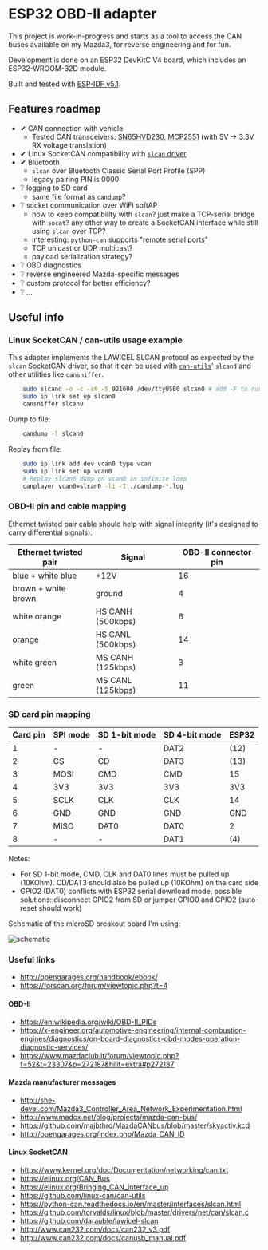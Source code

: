 # ESP32 OBD-II adapter

This project is work-in-progress and starts as a tool to access the CAN buses available on my Mazda3, for reverse engineering and for fun.

Development is done on an ESP32 DevKitC V4 board, which includes an ESP32-WROOM-32D module.

Built and tested with [ESP-IDF v5.1](https://github.com/espressif/esp-idf).

## Features roadmap

- ✔ CAN connection with vehicle
    - Tested CAN transceivers: [SN65HVD230](https://www.ti.com/product/SN65HVD230), [MCP2551](https://www.microchip.com/en-us/product/MCP2551) (with 5V -> 3.3V RX voltage translation)
- ✔ Linux SocketCAN compatibility with [`slcan` driver](https://github.com/torvalds/linux/blob/v6.0/drivers/net/can/slcan)
- ✔ Bluetooth
    - `slcan` over Bluetooth Classic Serial Port Profile (SPP)
    - legacy pairing PIN is 0000
- ❔ logging to SD card
    - same file format as `candump`?
- ❔ socket communication over WiFi softAP
    - how to keep compatibility with `slcan`? just make a TCP-serial bridge with `socat`? any other way to create a SocketCAN interface while still using `slcan` over TCP?
    - interesting: `python-can` supports "[remote serial ports](https://python-can.readthedocs.io/en/master/interfaces/slcan.html)"
    - TCP unicast or UDP multicast?
    - payload serialization strategy?
- ❔ OBD diagnostics
- ❔ reverse engineered Mazda-specific messages
- ❔ custom protocol for better efficiency?
- ❔ ...

## Useful info

### Linux SocketCAN / can-utils usage example

This adapter implements the LAWICEL SLCAN protocol as expected by the `slcan` SocketCAN driver, so that it can be used with [`can-utils`](https://github.com/linux-can/can-utils)' `slcand` and other utilities like `cansniffer`.

```sh
    sudo slcand -o -c -s6 -S 921600 /dev/ttyUSB0 slcan0 # add -F to run in foreground, use /dev/rfcomm0 for Bluetooth serial port
    sudo ip link set up slcan0
    cansniffer slcan0
```

Dump to file:
```sh
    candump -l slcan0
```

Replay from file:
```sh
    sudo ip link add dev vcan0 type vcan
    sudo ip link set up vcan0
    # Replay slcan0 dump on vcan0 in infinite loop
    canplayer vcan0=slcan0 -li -I ./candump-*.log
```

### OBD-II pin and cable mapping

Ethernet twisted pair cable should help with signal integrity (it's designed to carry differential signals).

| Ethernet twisted pair | Signal            | OBD-II connector pin
| --------------------- | ----------------- | -
| blue + white blue     | +12V              | 16
| brown + white brown   | ground            | 4
| white orange          | HS CANH (500kbps) | 6
| orange                | HS CANL (500kbps) | 14
| white green           | MS CANH (125kbps) | 3
| green                 | MS CANL (125kbps) | 11

### SD card pin mapping

| Card pin | SPI mode | SD 1-bit mode | SD 4-bit mode | ESP32
| -------- | -------- | ------------- | ------------- | -
| 1        | -        | -             | DAT2          | (12)
| 2        | CS       | CD            | DAT3          | (13)
| 3        | MOSI     | CMD           | CMD           | 15
| 4        | 3V3      | 3V3           | 3V3           | 3V3
| 5        | SCLK     | CLK           | CLK           | 14
| 6        | GND      | GND           | GND           | GND
| 7        | MISO     | DAT0          | DAT0          | 2
| 8        | -        | -             | DAT1          | (4)

Notes:

- For SD 1-bit mode, CMD, CLK and DAT0 lines must be pulled up (10KOhm). CD/DAT3 should also be pulled up (10KOhm) on the card side
- GPIO2 (DAT0) conflicts with ESP32 serial download mode, possible solutions: disconnect GPIO2 from SD or jumper GPIO0 and GPIO2 (auto-reset should work)

Schematic of the microSD breakout board I'm using:

![schematic](https://win.adrirobot.it/Micro_SD_Card_Module/Micro-SD-Card-Module_circuit.jpg)

### Useful links

- http://opengarages.org/handbook/ebook/
- https://forscan.org/forum/viewtopic.php?t=4

#### OBD-II

- https://en.wikipedia.org/wiki/OBD-II_PIDs
- https://x-engineer.org/automotive-engineering/internal-combustion-engines/diagnostics/on-board-diagnostics-obd-modes-operation-diagnostic-services/
- https://www.mazdaclub.it/forum/viewtopic.php?f=52&t=23307&p=272187&hilit=extra#p272187

#### Mazda manufacturer messages

- http://she-devel.com/Mazda3_Controller_Area_Network_Experimentation.html
- http://www.madox.net/blog/projects/mazda-can-bus/
- https://github.com/majbthrd/MazdaCANbus/blob/master/skyactiv.kcd
- http://opengarages.org/index.php/Mazda_CAN_ID

#### Linux SocketCAN

- https://www.kernel.org/doc/Documentation/networking/can.txt
- https://elinux.org/CAN_Bus
- https://elinux.org/Bringing_CAN_interface_up
- https://github.com/linux-can/can-utils
- https://python-can.readthedocs.io/en/master/interfaces/slcan.html
- https://github.com/torvalds/linux/blob/master/drivers/net/can/slcan.c
- https://github.com/darauble/lawicel-slcan
- http://www.can232.com/docs/can232_v3.pdf
- http://www.can232.com/docs/canusb_manual.pdf
